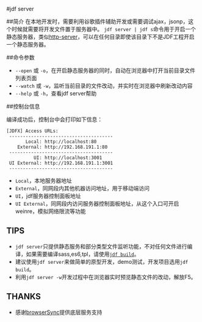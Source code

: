 #jdf server

##简介
在本地开发时，需要利用谷歌插件辅助开发或需要调试ajax，jsonp，这个时候就需要将开发文件置于服务器中。
`jdf server | jdf s`命令用于开启一个静态服务器，类似[http-server](https://github.com/indexzero/http-server)，可以在任何目录即使该目录下不是JDF工程开启一个静态服务器。

##命令参数

* `--open` 或 `-o`，在开启静态服务器的同时，自动在浏览器中打开当前目录文件列表页面
* `--watch` 或 `-w`，监听当前目录的文件改动，并实时在浏览器中刷新改动内容
* `--help` 或 `-h`，查看jdf server帮助

##控制台信息

编译成功后，控制台中会打印如下信息：

    [JDFX] Access URLs:
     --------------------------------------
           Local: http://localhost:80
        External: http://192.168.191.1:80
     --------------------------------------
              UI: http://localhost:3001
     UI External: http://192.168.191.1:3001
     --------------------------------------

* `Local`，本地服务器地址
* `External`，同网段内其他机器访问地址，用于移动端访问
* `UI`，jdf服务器控制面板地址
* `UI External`，同网段内访问服务器控制面板地址，从这个入口可开启weinre，模拟网络限流等功能

## TIPS
* `jdf server`只提供静态服务和部分类型文件监听功能，不对任何文件进行编译，如果需要编译sass,es6,tpl，请使用[`jdf build`](a_tool_build.md)。
* 建议使用`jdf server`来做简单的原型开发，demo测试，开发项目选用`jdf build`。
* 利用`jdf server -w`开发过程中在浏览器实时预览静态文件的改动，解放F5。

## THANKS
* 感谢[browserSync](https://github.com/browsersync/browser-sync)提供底层服务支持

